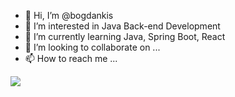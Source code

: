 - 👋 Hi, I’m @bogdankis
- 👀 I’m interested in Java Back-end Development
- 🌱 I’m currently learning Java, Spring Boot, React
- 💞️ I’m looking to collaborate on ...
- 📫 How to reach me ...
  
 <a href="https://visitcount.itsvg.in">
  <img src="https://visitcount.itsvg.in/api?id=bogdankis&label=Profile%20Views&color=0&icon=0&pretty=true" />
</a>

<!---
bogdankis/bogdankis is a ✨ special ✨ repository because its `README.md` (this file) appears on your GitHub profile.
You can click the Preview link to take a look at your changes.
--->
